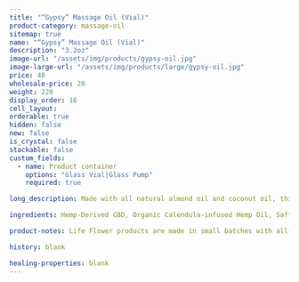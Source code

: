 ```yaml
---
title: "“Gypsy” Massage Oil (Vial)"
product-category: massage-oil
sitemap: true
name: "“Gypsy” Massage Oil (Vial)"
description: "3.2oz"
image-url: "/assets/img/products/gypsy-oil.jpg"
image-large-url: "/assets/img/products/large/gypsy-oil.jpg"
price: 40
wholesale-price: 20
weight: 220
display_order: 16
cell_layout:
orderable: true
hidden: false
new: false
is_crystal: false
stackable: false
custom_fields:
  - name: Product container
    options: "Glass Vial|Glass Pump"
    required: true

long_description: Made with all natural almond oil and coconut oil, this massage oil is scented with all natural aphrodisiacs to soothe and seduce the mind and spirit. This oil is perfect to use in both the bath and afterwards as a massage oil / moisturizer. Loaded with Vitamin E and all organic plant extracts to ensure complete relaxation and relief. Infused with jasmine buds, rose buds, lavender sprigs and chamomile buds. Includes a charged rose quartz.

ingredients: Hemp-Derived CBD, Organic Calendula-infused Hemp Oil, Safflower Oil, Arnica Oil, Elderberry Extract, Sweet Almond Oil, Organic Herbs, Aphrodisiacal Blend of Therapeutic-grade Essential Oils, Sunflower Lecithin, Cleansed & Charged Rose Quartz.

product-notes: Life Flower products are made in small batches with all-natural and boutique ingredients. Most orders are processed within 3 days of being placed.

history: blank

healing-properties: blank
---
```

